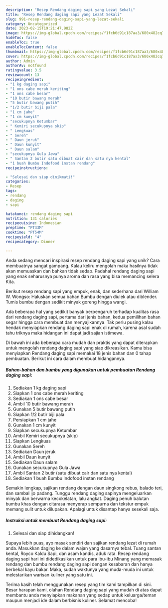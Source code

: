 ```yaml
---
description: "Resep Rendang daging sapi yang Lezat Sekali"
title: "Resep Rendang daging sapi yang Lezat Sekali"
slug: 991-resep-rendang-daging-sapi-yang-lezat-sekali
category: Uncategorized
date: 2023-02-15T19:21:47.982Z
image: https://img-global.cpcdn.com/recipes/f1fcb6d91c187aa3/680x482cq70/rendang-daging-sapi-foto-resep-utama.jpg
hideToc: false
enableToc: true
enableTocContent: false
thumbnail: https://img-global.cpcdn.com/recipes/f1fcb6d91c187aa3/680x482cq70/rendang-daging-sapi-foto-resep-utama.jpg
cover: https://img-global.cpcdn.com/recipes/f1fcb6d91c187aa3/680x482cq70/rendang-daging-sapi-foto-resep-utama.jpg
author: Admin
authorAv: notfound
ratingvalue: 3.5
reviewcount: 13
recipeingredient:
- "1 kg daging sapi"
- "1 ons cabe merah keriting"
- "1 ons cabe besar"
- "10 butir bawang merah"
- "5 butir bawang putih"
- "1/2 butir biji pala"
- "1 cm jahe"
- "1 cm kunyit"
- "secukupnya Ketumbar"
- " Kemiri secukupnya skip"
- " Lengkuas"
- " Sereh"
- " Daun jeruk"
- " Daun kunyit"
- " Daun salam"
- "secukupnya Gula Jawa"
- " Santan 2 butir satu dibuat cair dan satu nya kental"
- "1 buah Bumbu Indofood instan rendang"
recipeinstructions:

- "Selesai dan siap dinikmati!"
categories:
- Resep
tags:
- rendang
- daging
- sapi

katakunci: rendang daging sapi 
nutrition: 131 calories
recipecuisine: Indonesian
preptime: "PT33M"
cooktime: "PT54M"
recipeyield: "4"
recipecategory: Dinner

---
```





Anda sedang mencari inspirasi resep rendang daging sapi yang unik? Cara membuatnya sangat gampang. Kalau keliru mengolah maka hasilnya tidak akan memuaskan dan bahkan tidak sedap. Padahal rendang daging sapi yang enak seharusnya punya aroma dan rasa yang bisa memancing selera Kita.





Berikut resep rendang sapi yang empuk, enak, dan sederhana dari William W. Wongso: Haluskan semua bahan Bumbu dengan diulek atau diblender. Tumis bumbu dengan sedikit minyak goreng hingga wangi.

Ada beberapa hal yang sedikit banyak berpengaruh terhadap kualitas rasa dari rendang daging sapi, pertama dari jenis bahan, kedua pemilihan bahan segar hingga cara membuat dan menyajikannya. Tak perlu pusing kalau hendak menyiapkan rendang daging sapi enak di rumah, karena asal sudah tahu triknya maka hidangan ini dapat jadi sajian istimewa.






Di bawah ini ada beberapa cara mudah dan praktis yang dapat diterapkan untuk mengolah rendang daging sapi yang siap dikreasikan. Kamu bisa menyiapkan Rendang daging sapi memakai 18 jenis bahan dan 0 tahap pembuatan. Berikut ini cara dalam membuat hidangannya.

<!--inarticleads1-->

##### Bahan-bahan dan bumbu yang digunakan untuk pembuatan Rendang daging sapi:

1. Sediakan 1 kg daging sapi
1. Siapkan 1 ons cabe merah keriting
1. Sediakan 1 ons cabe besar
1. Ambil 10 butir bawang merah
1. Gunakan 5 butir bawang putih
1. Siapkan 1/2 butir biji pala
1. Persiapkan 1 cm jahe
1. Gunakan 1 cm kunyit
1. Siapkan secukupnya Ketumbar
1. Ambil  Kemiri secukupnya (skip)
1. Siapkan  Lengkuas
1. Gunakan  Sereh
1. Sediakan  Daun jeruk
1. Ambil  Daun kunyit
1. Sediakan  Daun salam
1. Gunakan secukupnya Gula Jawa
1. Ambil  Santan 2 butir (satu dibuat cair dan satu nya kental)
1. Sediakan 1 buah Bumbu Indofood instan rendang


Semakin lengkap, sajikan rendang dengan daun singkong rebus, balado teri, dan sambal ijo padang. Tunggu rendang daging sapinya mengeluarkan minyak dan berwarna kecokelatan, lalu angkat. Daging penuh balutan bumbu khas dengan citarasa menyerap sempurna dan tekstur empuk memang sulit untuk dilupakan. Apalagi untuk disantap hanya sesekali saja. 

<!--inarticleads2-->

##### Instruksi untuk membuat Rendang daging sapi:


1. Selesai dan siap dihidangkan!

Supaya lebih puas, ayo masak sendiri dan sajikan rendang lezat di rumah anda. Masukkan daging ke dalam wajan yang dasarnya tebal. Tuang santan kental, Royco Kaldu Sapi, dan asam kandis, aduk rata. Resep rendang daging sapi hari ini didedikasikan untuk para ibu-ibu Minang yang memasak rendang dan bumbu rendang daging sapi dengan kesabaran dan hanya berbekal kayu bakar. Maka, sudah waktunya yang muda-muda ini untuk melestarikan warisan kuliner yang satu ini. 

Terima kasih telah menggunakan resep yang tim kami tampilkan di sini. Besar harapan kami, olahan Rendang daging sapi yang mudah di atas dapat membantu anda menyiapkan makanan yang sedap untuk keluarga/teman maupun menjadi ide dalam berbisnis kuliner. Selamat mencoba!
